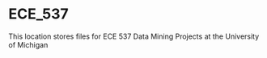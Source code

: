 # ECE_537
This location stores files for ECE 537 Data Mining Projects at the University of Michigan
